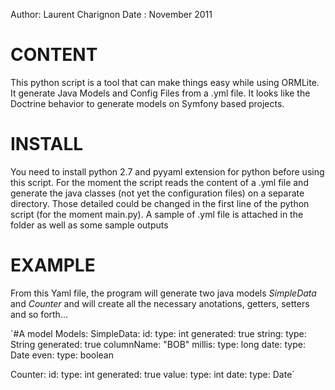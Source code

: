 Author: Laurent Charignon
Date  : November 2011


CONTENT
=======

This python script is a tool that can make things easy while using ORMLite.
It generate Java Models and Config Files from a .yml file.
It looks like the Doctrine behavior to generate models on Symfony based projects.


INSTALL
=======
You need to install python 2.7 and pyyaml extension for python before using this script.
For the moment the script reads the content of a .yml file and generate the java classes (not yet the configuration files) on a separate directory.
Those detailed could be changed in the first line of the python script (for the moment main.py).
A sample of .yml file is attached in the folder as well as some sample outputs


EXAMPLE
=======

From this Yaml file, the program will generate two java models *SimpleData* and *Counter* and will create all the necessary anotations, getters, setters and so forth...

`#A model
Models:
  SimpleData:
    id:
      type: int
      generated: true
    string:
      type: String
      generated: true
      columnName: "BOB"
    millis:
      type: long
    date:
      type: Date
    even:
      type: boolean

  Counter:
    id:
      type: int
      generated: true
    value:
      type: int
    date:
      type: Date`



